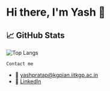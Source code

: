 # Hi there, I'm Yash 👋

## 📈 GitHub Stats

![Top Langs](https://github-readme-stats.vercel.app/api/top-langs/?username=pratapyash&layout=compact&hide=jupyter%20notebook)

`Contact me`
- 📧 yashpratap@kgpian.iitkgp.ac.in
- 💼 [LinkedIn](https://www.linkedin.com/in/pratap-yash)

